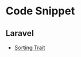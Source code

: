 # Code Snippet

## Laravel

- [Sorting Trait](https://github.com/tmh-rc/code-snippet/blob/main/Laravel/SortTrait.md)
